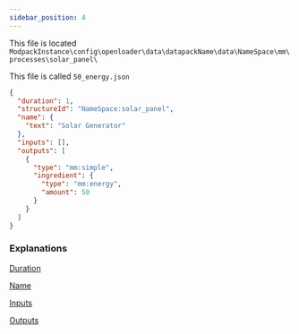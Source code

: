 ```yaml
---
sidebar_position: 4
---
```


This file is located `ModpackInstance\config\openloader\data\datapackName\data\NameSpace\mm\processes\solar_panel\ `

This file is called `50_energy.json`



```json
{
  "duration": 1,
  "structureId": "NameSpace:solar_panel",
  "name": {
    "text": "Solar Generator"
  },
  "inputs": [],
  "outputs": [
    {
      "type": "mm:simple",
      "ingredient": {
        "type": "mm:energy",
        "amount": 50
      }
    }
  ]
}
```

### Explanations

[Duration](/masterfulmachinery/rewrite/processes//id)

[Name](/masterfulmachinery/rewrite/processes//name)

[Inputs](/masterfulmachinery/rewrite/processes/io)

[Outputs](/masterfulmachinery/rewrite/processes/io)